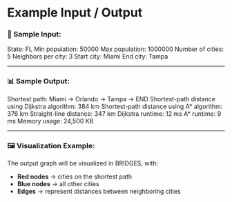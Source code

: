 # Example Input / Output

### 🧮 Sample Input:

State: FL
Min population: 50000
Max population: 1000000
Number of cities: 5
Neighbors per city: 3
Start city: Miami
End city: Tampa


---

### 📊 Sample Output:

Shortest path: Miami -> Orlando -> Tampa -> END
Shortest-path distance using Dijkstra algorithm: 384 km
Shortest-path distance using A* algorithm: 376 km
Straight-line distance: 347 km
Dijkstra runtime: 12 ms
A* runtime: 9 ms
Memory usage: 24,500 KB


---

### 🖼️ Visualization Example:
The output graph will be visualized in BRIDGES, with:
- **Red nodes** → cities on the shortest path  
- **Blue nodes** → all other cities  
- **Edges** → represent distances between neighboring cities

